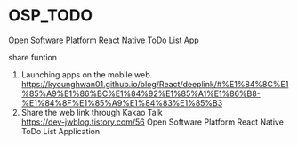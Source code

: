 # OSP_TODO
Open Software Platform React Native ToDo List App  

share funtion  
1. Launching apps on the mobile web. 
https://kyounghwan01.github.io/blog/React/deeplink/#%E1%84%8C%E1%85%A9%E1%86%BC%E1%84%92%E1%85%A1%E1%86%B8-%E1%84%8F%E1%85%A9%E1%84%83%E1%85%B3  
2. Share the web link through Kakao Talk  
https://dev-jwblog.tistory.com/56
Open Software Platform React Native ToDo List Application
